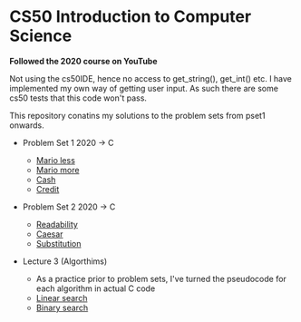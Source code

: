 # CS50 Introduction to Computer Science

**Followed the 2020 course on YouTube**

Not using the cs50IDE, hence no access to get_string(), get_int() etc. I have implemented my own way of getting user input. As such there are some cs50 tests that this code won't pass.

This repository conatins my solutions to the problem sets from pset1 onwards.

- Problem Set 1 2020 -> C
  - [Mario less](./problem_set_1/mario/mario_less.c)
  - [Mario more](./problem_set_1/mario/mario_more.c)
  - [Cash](./problem_set_1/cash/cash.c)
  - [Credit](./problem_set_1//credit/credit.c)
  
- Problem Set 2 2020 -> C
  - [Readability](./problem_set_2/readability.c)
  - [Caesar](./problem_set_2/caesar.c)
  - [Substitution](./problem_set_2/substitution.c)

- Lecture 3 (Algorthims)
  - As a practice prior to problem sets, I've turned the pseudocode for each algorithm in actual C code
  - [Linear search](./lecture_3_algorithms/linear_search.c)
  - [Binary search](./lecture_3_algorithms/binary_search.c)

